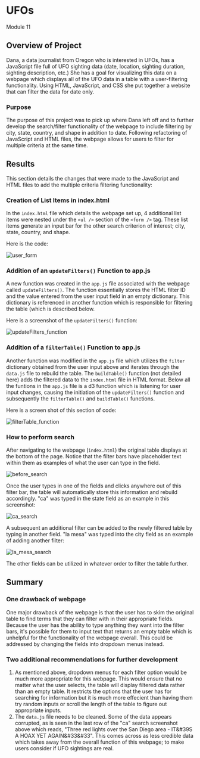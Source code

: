# UFOs
Module 11

## Overview of Project
Dana, a data journalist from Oregon who is interested in UFOs, has a JavaScript file full of UFO sighting data (date, location, sighting duration, sighting description, etc.) She has a goal for visualizing this data on a webpage which displays all of the UFO data in a table with a user-filtering functionality. Using HTML, JavaScript, and CSS she put together a website that can filter the data for date only.

### Purpose
The purpose of this project was to pick up where Dana left off and to further develop the search/filter functionality of the webpage to include filtering by city, state, country, and shape in addition to date. Following refactoring of JavaScript and HTML files, the webpage allows for users to filter for multiple criteria at the same time.

## Results
This section details the changes that were made to the JavaScript and HTML files to add the multiple criteria filtering functionality:

### Creation of List Items in index.html
In the `index.html` file which details the webpage set up, 4 additional list items were nested under the `<ul />` section of the `<form />` tag. These list items generate an input bar for the other search criterion of interest; city, state, country, and shape.

Here is the code:

![user_form](https://user-images.githubusercontent.com/107309793/187806023-e70ec80b-40f2-4f2d-8901-f1a28ab8ccc5.png)

### Addition of an `updateFilters()` Function to app.js
A new function was created in the `app.js` file associated with the webpage called `updateFilters()`. The function essentially stores the HTML filter ID and the value entered from the user input field in an empty dictionary. This dictionary is referenced in another function which is responsible for filtering the table (which is described below.

Here is a screenshot of the `updateFilters()` function:

![updateFilters_function](https://user-images.githubusercontent.com/107309793/187806648-52eed2cd-04a5-41ff-9037-ce122fecdb99.png)

### Addition of a `filterTable()` Function to app.js
Another function was modified in the `app.js` file which utilizes the `filter` dictionary obtained from the user input above and iterates through the `data.js` file to rebuild the table. The `buildTable()` function (not detailed here) adds the filtered data to the `index.html` file in HTML format. Below all the funtions in the `app.js` file is a d3 function which is listening for user input changes, causing the initiation of the `updateFilters()` function and subsequently the `filterTable()` and `buildTable()` functions.

Here is a screen shot of this section of code:

![filterTable_function](https://user-images.githubusercontent.com/107309793/187807617-5d39a7c1-90a8-4a27-b328-106d0a0d297d.png)

### How to perform search
After navigating to the webpage (`index.html`) the original table displays at the bottom of the page. Notice that the filter bars have placeholder text within them as examples of what the user can type in the field.

![before_search](https://user-images.githubusercontent.com/107309793/187808205-161b1a13-5987-4b69-97ff-7578ced43712.png)

Once the user types in one of the fields and clicks anywhere out of this filter bar, the table will automatically store this information and rebuild accordingly. "ca" was typed in the state field as an example in this screenshot:

![ca_search](https://user-images.githubusercontent.com/107309793/187808334-0093ddfe-10e2-4681-82eb-83ffd4cb99b7.png)

A subsequent an additional filter can be added to the newly filtered table by typing in another field. "la mesa" was typed into the city field as an example of adding another filter:

![la_mesa_search](https://user-images.githubusercontent.com/107309793/187808432-140c76b3-9f48-436b-a719-b13770d60162.png)

The other fields can be utilized in whatever order to filter the table further.

## Summary

### One drawback of webpage
One major drawback of the webpage is that the user has to skim the original table to find terms that they can filter with in their appropriate fields. Because the user has the ability to type anything they want into the filter bars, it's possible for them to input text that returns an empty table which is unhelpful for the functionality of the webpage overall. This could be addressed by changing the fields into dropdown menus instead.

### Two additional recommendations for further development
1) As mentioned above, dropdown menus for each filter option would be much more appropriate for this webpage. This would ensure that no matter what the user selects, the table will display filtered data rather than an empty table. It restricts the options that the user has for searching for information but it is much more effecient than having them try random inputs or scroll the length of the table to figure out appropriate inputs.
2) The `data.js` file needs to be cleaned. Some of the data appears corrupted, as is seen in the last row of the "ca" search screenshot above which reads, "Three red lights over the San Diego area - IT&#39S A HOAX YET AGAIN&#33&#33". This comes across as less credible data which takes away from the overall function of this webpage; to make users consider if UFO sightings are real.

